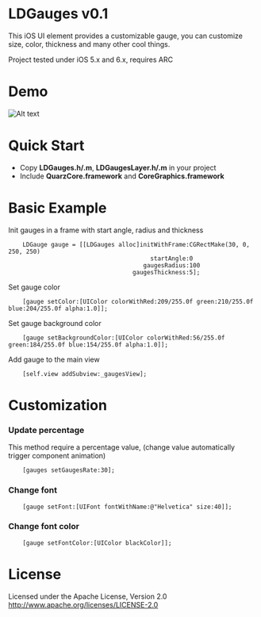 LDGauges v0.1
========
This iOS UI element provides a customizable gauge, you can customize  size, color, thickness and many other cool things.

Project tested under iOS 5.x and 6.x, requires ARC

Demo
====

![Alt text](http://s13.postimg.org/yggr3rlx3/gif_1.gif)


Quick Start
===========
* Copy __LDGauges.h/.m__, __LDGaugesLayer.h/.m__ in your project
* Include __QuarzCore.framework__ and __CoreGraphics.framework__ 


Basic Example
==============

Init gauges in a frame with start angle, radius and thickness
```objc
    LDGauge gauge = [[LDGauges alloc]initWithFrame:CGRectMake(30, 0, 250, 250) 
                                        startAngle:0
                                      gaugesRadius:100 
                                   gaugesThickness:5];
```
Set gauge color
```objc
    [gauge setColor:[UIColor colorWithRed:209/255.0f green:210/255.0f blue:204/255.0f alpha:1.0]];
```
Set gauge background color
```objc
    [gauge setBackgroundColor:[UIColor colorWithRed:56/255.0f green:184/255.0f blue:154/255.0f alpha:1.0]];
```
Add gauge to the main view
```objc
    [self.view addSubview:_gaugesView];
```
Customization
=============

### Update percentage

This method require a percentage value, (change value automatically trigger component animation)
```objc
    [gauges setGaugesRate:30];
```
### Change font 
```objc
    [gauge setFont:[UIFont fontWithName:@"Helvetica" size:40]];
```
### Change font color 
```objc
    [gauge setFontColor:[UIColor blackColor]];
```

License
=======

Licensed under the Apache License, Version 2.0 http://www.apache.org/licenses/LICENSE-2.0

